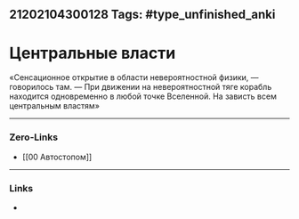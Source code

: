 21202104300128
Tags: #type_unfinished_anki
---
# Центральные власти

«Сенсационное открытие в области невероятностной физики, — говорилось там. — При движении на невероятностной тяге корабль находится одновременно в любой точке Вселенной. На зависть всем центральным властям»

---
### Zero-Links
- [[00 Автостопом]]
---
### Links
-